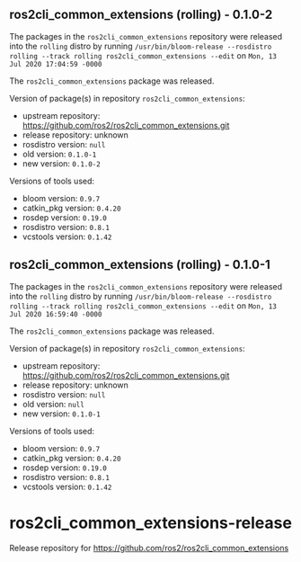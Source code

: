 ## ros2cli_common_extensions (rolling) - 0.1.0-2

The packages in the `ros2cli_common_extensions` repository were released into the `rolling` distro by running `/usr/bin/bloom-release --rosdistro rolling --track rolling ros2cli_common_extensions --edit` on `Mon, 13 Jul 2020 17:04:59 -0000`

The `ros2cli_common_extensions` package was released.

Version of package(s) in repository `ros2cli_common_extensions`:

- upstream repository: https://github.com/ros2/ros2cli_common_extensions.git
- release repository: unknown
- rosdistro version: `null`
- old version: `0.1.0-1`
- new version: `0.1.0-2`

Versions of tools used:

- bloom version: `0.9.7`
- catkin_pkg version: `0.4.20`
- rosdep version: `0.19.0`
- rosdistro version: `0.8.1`
- vcstools version: `0.1.42`


## ros2cli_common_extensions (rolling) - 0.1.0-1

The packages in the `ros2cli_common_extensions` repository were released into the `rolling` distro by running `/usr/bin/bloom-release --rosdistro rolling --track rolling ros2cli_common_extensions --edit` on `Mon, 13 Jul 2020 16:59:40 -0000`

The `ros2cli_common_extensions` package was released.

Version of package(s) in repository `ros2cli_common_extensions`:

- upstream repository: https://github.com/ros2/ros2cli_common_extensions.git
- release repository: unknown
- rosdistro version: `null`
- old version: `null`
- new version: `0.1.0-1`

Versions of tools used:

- bloom version: `0.9.7`
- catkin_pkg version: `0.4.20`
- rosdep version: `0.19.0`
- rosdistro version: `0.8.1`
- vcstools version: `0.1.42`


# ros2cli_common_extensions-release
Release repository for https://github.com/ros2/ros2cli_common_extensions
